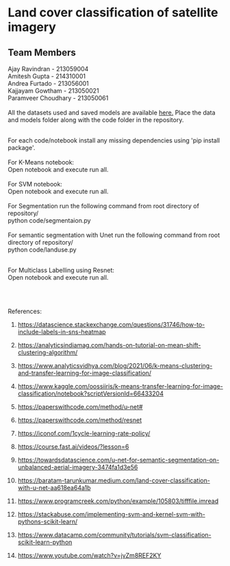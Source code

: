 # Land cover classification of satellite imagery

## Team Members
Ajay Ravindran - 213059004 <br>
Amitesh Gupta - 214310001 <br>
Andrea Furtado - 213056001 <br>
Kajjayam Gowtham - 213050021 <br>
Paramveer Choudhary - 213050061 <br>
<br>
All the datasets used and saved models are available [here.](https://drive.google.com/drive/folders/1MAk023_L_1DRUMJKZIYC96TZo3bZ7h7P?usp=sharing) Place the data and models folder along with the code folder in the repository.

<br> 
For each code/notebook install any missing dependencies using 'pip install package'.
<br><br>
For K-Means notebook: <br>
Open notebook and execute run all.
<br><br>
For SVM notebook: <br>
Open notebook and execute run all.
<br><br>
For Segmentation run the following command from root directory of repository/ <br>
python code/segmentaion.py
<br><br>
For semantic segmentation with Unet run the following command from root directory of repository/ <br>
python code/landuse.py
<br><br>

For Multiclass Labelling using Resnet:<br>
Open notebook and execute run all.

<br><br>

References:
1. https://datascience.stackexchange.com/questions/31746/how-to-include-labels-in-sns-heatmap
2. https://analyticsindiamag.com/hands-on-tutorial-on-mean-shift-clustering-algorithm/
3. https://www.analyticsvidhya.com/blog/2021/06/k-means-clustering-and-transfer-learning-for-image-classification/
4. https://www.kaggle.com/oossiiris/k-means-transfer-learning-for-image-classification/notebook?scriptVersionId=66433204
5. https://paperswithcode.com/method/u-net#
6. https://paperswithcode.com/method/resnet
7. https://iconof.com/1cycle-learning-rate-policy/
8. https://course.fast.ai/videos/?lesson=6
9. https://towardsdatascience.com/u-net-for-semantic-segmentation-on-unbalanced-aerial-imagery-3474fa1d3e56
10. https://baratam-tarunkumar.medium.com/land-cover-classification-with-u-net-aa618ea64a1b
11. https://www.programcreek.com/python/example/105803/tifffile.imread
12. https://stackabuse.com/implementing-svm-and-kernel-svm-with-pythons-scikit-learn/
13. https://www.datacamp.com/community/tutorials/svm-classification-scikit-learn-python

14. https://www.youtube.com/watch?v=jvZm8REF2KY
